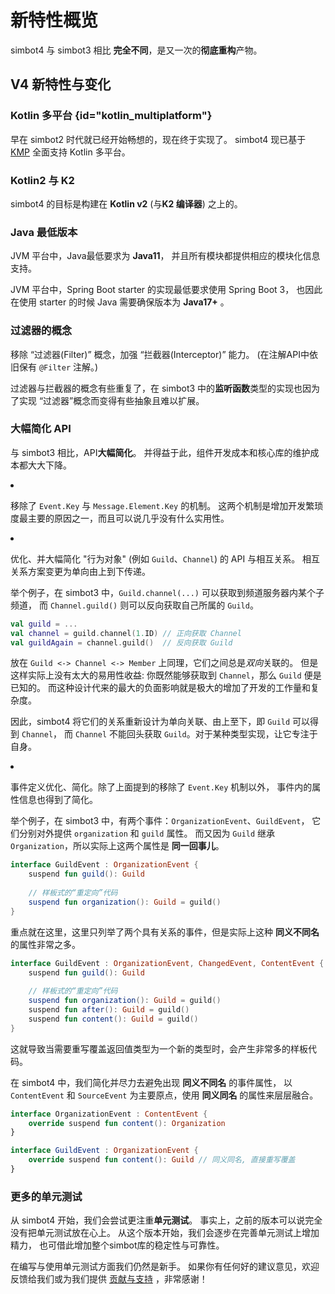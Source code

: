 # 新特性概览

<tldr>

simbot4 与 simbot3 相比 **完全不同**，是又一次的**彻底重构**产物。

</tldr>

## V4 新特性与变化

### Kotlin 多平台 {id="kotlin_multiplatform"}

早在 simbot2 时代就已经开始畅想的，现在终于实现了。
simbot4 现已基于 [KMP](https://kotlinlang.org/docs/multiplatform.html) 全面支持 Kotlin 多平台。

### Kotlin2 与 K2

simbot4 的目标是构建在 **Kotlin v2** (与**K2 编译器**) 之上的。

### Java 最低版本

JVM 平台中，Java最低要求为 **Java11**，
并且所有模块都提供相应的模块化信息支持。

JVM 平台中，Spring Boot starter 的实现最低要求使用 Spring Boot 3，
也因此在使用 starter 的时候 Java 需要确保版本为 **Java17+** 。

### 过滤器的概念

移除 “过滤器(Filter)” 概念，加强 “拦截器(Interceptor)” 能力。
(在注解API中依旧保有 `@Filter` 注解。)

过滤器与拦截器的概念有些重复了，在 simbot3 中的**监听函数**类型的实现也因为了实现
“过滤器”概念而变得有些抽象且难以扩展。

### 大幅简化 API


与 simbot3 相比，API**大幅简化**。
并得益于此，组件开发成本和核心库的维护成本都大大下降。

<procedure collapsible="true" title="部分细节">
<list>
<li>

移除了 `Event.Key` 与 `Message.Element.Key` 的机制。
这两个机制是增加开发繁琐度最主要的原因之一，而且可以说几乎没有什么实用性。

</li>
<li>

优化、并大幅简化 "行为对象" (例如 `Guild`、`Channel`) 的 API 与相互关系。
相互关系方案变更为单向由上到下传递。

举个例子，在 simbot3 中，`Guild.channel(...)` 可以获取到频道服务器内某个子频道，
而 `Channel.guild()` 则可以反向获取自己所属的 `Guild`。

```Kotlin
val guild = ...
val channel = guild.channel(1.ID) // 正向获取 Channel
val guildAgain = channel.guild()  // 反向获取 Guild
```

放在 `Guild <-> Channel <-> Member` 上同理，它们之间总是*双向*关联的。
但是这样实际上没有太大的易用性收益: 你既然能够获取到 `Channel`，那么 `Guild` 便是已知的。
而这种设计代来的最大的负面影响就是极大的增加了开发的工作量和复杂度。

因此，simbot4 将它们的关系重新设计为单向关联、由上至下，即 `Guild` 可以得到 `Channel`，
而 `Channel` 不能回头获取 `Guild`。对于某种类型实现，让它专注于自身。

</li>
<li>

事件定义优化、简化。除了上面提到的移除了 `Event.Key` 机制以外，
事件内的属性信息也得到了简化。

举个例子，在 simbot3 中，有两个事件：`OrganizationEvent`、`GuildEvent`，
它们分别对外提供 `organization` 和 `guild` 属性。
而又因为 `Guild` 继承 `Organization`，所以实际上这两个属性是 **同一回事儿**。

```Kotlin
interface GuildEvent : OrganizationEvent {
    suspend fun guild(): Guild
    
    // 样板式的“重定向”代码
    suspend fun organization(): Guild = guild()
}
```

重点就在这里，这里只列举了两个具有关系的事件，但是实际上这种 **同义不同名** 的属性非常之多。

```Kotlin
interface GuildEvent : OrganizationEvent, ChangedEvent, ContentEvent {
    suspend fun guild(): Guild
    
    // 样板式的“重定向”代码
    suspend fun organization(): Guild = guild()
    suspend fun after(): Guild = guild()
    suspend fun content(): Guild = guild()
}
```

这就导致当需要重写覆盖返回值类型为一个新的类型时，会产生非常多的样板代码。

在 simbot4 中，我们简化并尽力去避免出现 **同义不同名** 的事件属性，
以 `ContentEvent` 和 `SourceEvent` 为主要原点，使用 **同义同名** 的属性来层层融合。

```Kotlin
interface OrganizationEvent : ContentEvent {
    override suspend fun content(): Organization
}

interface GuildEvent : OrganizationEvent {
    override suspend fun content(): Guild // 同义同名, 直接重写覆盖
}
```

</li>
</list>
</procedure>

### 更多的单元测试

从 simbot4 开始，我们会尝试更注重**单元测试**。
事实上，之前的版本可以说完全没有把单元测试放在心上。
从这个版本开始，我们会逐步在完善单元测试上增加精力，
也可借此增加整个simbot库的稳定性与可靠性。

<note>
在编写与使用单元测试方面我们仍然是新手。
如果你有任何好的建议意见，欢迎反馈给我们或为我们提供
<a href="feedback-and-support.md">贡献与支持</a>
，非常感谢！
</note>

